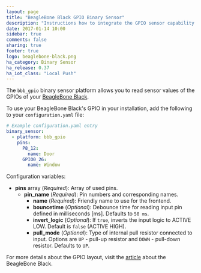 ```yaml
---
layout: page
title: "BeagleBone Black GPIO Binary Sensor"
description: "Instructions how to integrate the GPIO sensor capability of a BeagleBone Black into Home Assistant."
date: 2017-01-14 10:00
sidebar: true
comments: false
sharing: true
footer: true
logo: beaglebone-black.png
ha_category: Binary Sensor
ha_release: 0.37
ha_iot_class: "Local Push"
---
```


The `bbb_gpio` binary sensor platform allows you to read sensor values of the GPIOs of your [BeagleBone Black](https://beagleboard.org/black).

To use your BeagleBone Black's GPIO in your installation, add the following to your `configuration.yaml` file:

```yaml
# Example configuration.yaml entry
binary_sensor:
  - platform: bbb_gpio
    pins:
      P8_12:
        name: Door
      GPIO0_26:
        name: Window
```

Configuration variables:

- **pins** array (*Required*): Array of used pins.
  - **pin_name** (*Required*): Pin numbers and corresponding names.
    - **name** (*Required*): Friendly name to use for the frontend.
    - **bouncetime** (*Optional*): Debounce time for reading input pin defined in milliseconds [ms]. Defaults to `50 ms`.
    - **invert_logic** (*Optional*): If `true`, inverts the input logic to ACTIVE LOW. Default is `false` (ACTIVE HIGH).
    - **pull_mode** (*Optional*): Type of internal pull resistor connected to input. Options are `UP` - pull-up resistor and `DOWN` - pull-down resistor. Defaults to `UP`.

For more details about the GPIO layout, visit the [article](http://elinux.org/Beagleboard:BeagleBoneBlack) about the BeagleBone Black.

